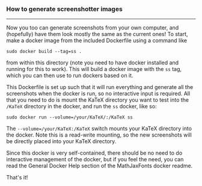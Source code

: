 ### How to generate screenshotter images
----------------------------------------

Now you too can generate screenshots from your own computer, and (hopefully)
have them look mostly the same as the current ones! To start, make a docker
image from the included Dockerfile using a command like

    sudo docker build --tag=ss .

from within this directory (note you need to have docker installed and running
for this to work). This will build a docker image with the `ss` tag, which you
can then use to run dockers based on it.

This Dockerfile is set up such that it will run everything and generate all the
screenshots when the docker is run, so no interactive input is required. All
that you need to do is mount the KaTeX directory you want to test into the
`/KaTeX` directory in the docker, and run the `ss` docker, like so:

    sudo docker run --volume=/your/KaTeX/:/KaTeX ss

The `--volume=/your/KaTeX:/KaTeX` switch mounts your KaTeX directory into the
docker. Note this is a read-write mounting, so the new screenshots will be
directly placed into your KaTeX directory.

Since this docker is very self-contained, there should be no need to do
interactive management of the docker, but if you feel the need, you can read the
General Docker Help section of the MathJaxFonts docker readme.

That's it!
